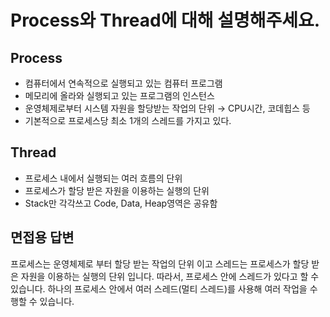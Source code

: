 # Process와 Thread에 대해 설명해주세요.
## Process
- 컴퓨터에서 연속적으로 실행되고 있는 컴퓨터 프로그램
- 메모리에 올라와 실행되고 있는 프로그램의 인스턴스
- 운영체제로부터 시스템 자원을 할당받는 작업의 단위 → CPU시간, 코데힙스 등
- 기본적으로 프로세스당 최소 1개의 스레드를 가지고 있다.

## Thread
- 프로세스 내에서 실행되는 여러 흐름의 단위
- 프로세스가 할당 받은 자원을 이용하는 실행의 단위
- Stack만 각각쓰고 Code, Data, Heap영역은 공유함

## 면접용 답변
프로세스는 운영체제로 부터 할당 받는 작업의 단위 이고 스레드는 프로세스가 할당 받은 자원을 이용하는 실행의 단위 입니다. 따라서, 프로세스 안에 스레드가 있다고 할 수 있습니다. 하나의 프로세스 안에서 여러 스레드(멀티 스레드)를 사용해 여러 작업을 수행할 수 있습니다.